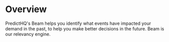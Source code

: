 # Overview

PredictHQ's Beam helps you identify what events have impacted your demand in the past, to help you make better decisions in the future. Beam is our relevancy engine.
